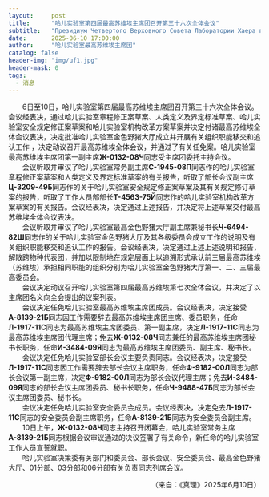 ```yaml
---
layout:     post
title:      "哈儿实验室第四届最高苏维埃主席团召开第三十六次全体会议"
subtitle:   "Президиум Четвертого Верховного Совета Лаборатории Хаера провел свое тридцать шестое пленарное заседание"
date:       2025-06-10 17:00:00
author:     "哈儿实验室最高苏维埃主席团"
catalog: false
header-img: "img/uf1.jpg"
header-mask: 0
tags:
  - 消息
---
```


&emsp;&emsp;6日至10日，哈儿实验室第四届最高苏维埃主席团召开第三十六次全体会议。会议经表决，通过哈儿实验室章程修正案草案、人类定义及界定标准草案、哈儿实验室安全规定修正案草案和哈儿实验室机构改革方案草案并决定付诸最高苏维埃全体会议表决，决定批准哈儿实验室金色野猪大厅成立并开展有关组织职能移交和追认工作 ，决定动议召开最高苏维埃全体会议，并通过了有关任免案。哈儿实验室最高苏维埃主席团第一副主席**Ж-0132-08Ч**同志受主席团委托主持会议。  
&emsp;&emsp;会议听取并审议了哈儿实验室常务副主席**С-1945-08П**同志作的哈儿实验室章程修正案草案和人类定义及界定标准草案的有关报告，听取了部长会议副主席**Ц-3209-49Б**同志作的关于哈儿实验室安全规定修正案草案及其有关规定修订草案的报告，听取了工作人员部部长**Т-4563-75Й**同志作的哈儿实验室机构改革方案草案的有关报告。会议经表决，决定通过上述报告，并决定将上述草案交付最高苏维埃全体会议表决。  
&emsp;&emsp;会议听取并审议了哈儿实验室最高金色野猪大厅副主席兼秘书长**Ч-6494-82Ш**同志作的关于哈儿实验室金色野猪大厅及其各级委员会成立工作的说明及有关组织职能移交和追认工作的报告。会议经表决，决定通过上述上述说明和报告，解散跨物种代表团，并加以限制地在规定层面上以追溯形式承认前三届最高苏维埃（苏维埃）承担相同职能的组织分别为哈儿实验室金色野猪大厅第一、二、三届最高委员会。  
&emsp;&emsp;会议决定动议召开哈儿实验室第四届最高苏维埃第七次全体会议，并决定了以主席团名义向全会提出的议案列表。  
&emsp;&emsp;会议决定任免哈儿实验室最高苏维埃主席团成员。会议经表决，决定接受**А-8139-21Б**同志因工作需要辞去最高苏维埃主席团主席、委员职务，任命**Л-1917-11С**同志为最高苏维埃主席团委员、第一副主席，决定**Л-1917-11С**同志为最高苏维埃主席团代理主席；免去**Ж-0132-08Ч**同志兼任的最高苏维埃主席团秘书长职务，任命**И-3484-09Я**同志为最高苏维埃主席团委员、副主席、秘书长。  
&emsp;&emsp;会议决定任免哈儿实验室部长会议主要负责同志。会议经表决，决定接受**Л-1917-11С**同志因工作需要辞去部长会议主席职务，任命**Ф-9182-00Л**同志为部长会议第一副主席，决定**Ф-9182-00Л**同志为部长会议代理主席；免去**И-3484-09Я**同志的部长会议主席团委员、秘书长职务，任命**Ч-9488-47Б**同志为部长会议主席团委员、秘书长。  
&emsp;&emsp;会议决定任免哈儿实验室安全委员会成员。会议经表决，决定免去**Л-1917-11С**同志的安全委员会副主席职务，任命**А-8139-21Б**同志为安全委员会副主席。  
&emsp;&emsp;10日上午，**Ж-0132-08Ч**同志主持召开闭幕会，哈儿实验室常务主席**А-8139-21Б**同志根据会议审议通过的决议签署了有关命令，新任命的哈儿实验室工作人员宣誓就职。  
&emsp;&emsp;哈儿实验室决策委有关部门和委员会、部长会议、安全委员会、最高金色野猪大厅、01分部、03分部和06分部有关负责同志列席会议。
<div style="text-align: right">（来自：《真理》2025年6月10日）</div>